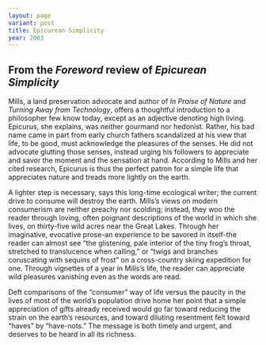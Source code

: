```yaml
---
layout: page
variant: post
title: Epicurean Simplicity
year: 2003
---
```


## From the *Foreword* review of *Epicurean Simplicity*

Mills, a land preservation advocate and author of *In Praise of Nature* and *Turning Away from Technology*, offers a thoughtful introduction to a philosopher few know today, except as an adjective denoting high living. Epicurus, she explains, was neither gourmand nor hedonist. Rather, his bad name came in part from early church fathers scandalized at his view that life, to be good, must acknowledge the pleasures of the senses. He did not advocate glutting those senses, instead urging his followers to appreciate and savor the moment and the sensation at hand. According to Mills and her cited research, Epicurus is thus the perfect patron for a simple life that appreciates nature and treads more lightly on the earth.

A lighter step is necessary, says this long-time ecological writer; the current drive to consume will destroy the earth. Mills’s views on modern consumerism are neither preachy nor scolding; instead, they woo the reader through loving, often poignant descriptions of the world in which she lives, on thirty-five wild acres near the Great Lakes. Through her imaginative, evocative prose-an experience to be savored in itself-the reader can almost see “the glistening, pale interior of the tiny frog’s throat, stretched to translucence when calling,” or “twigs and branches coruscating with sequins of frost” on a cross-country skiing expedition for one. Through vignettes of a year in Mills’s life, the reader can appreciate wild pleasures vanishing even as the words are read.

Deft comparisons of the “consumer” way of life versus the paucity in the lives of most of the world’s population drive home her point that a simple appreciation of gifts already received would go far toward reducing the strain on the earth’s resources, and toward diluting resentment felt toward “haves” by “have-nots.” The message is both timely and urgent, and deserves to be heard in all its richness.
